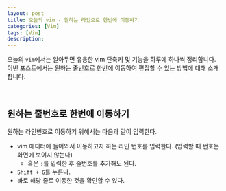 ```yaml
---
layout: post
title: 오늘의 vim - 원하는 라인으로 한번에 이동하기 
categories: [Vim]
tags: [Vim]
description: 
---
```


오늘의 `vim`에서는 알아두면 유용한 vim 단축키 및 기능을 하루에 하나씩 정리합니다. 이번 포스트에서는 원하는 줄번호로 한번에 이동하여 편집할 수 있는 방법에 대해 소개합니다.

<br>
 
## 원하는 줄번호로 한번에 이동하기

원하는 라인번호로 이동하기 위해서는 다음과 같이 입력한다. 

- vim 에디터에 들어와서 이동하고자 하는 라인 번호를 입력한다. (입력할 때 번호는 화면에 보이지 않는다)
	- 혹은 `:`를 입력한 후 줄번호를 추가해도 된다.
- `Shift + G`를 누른다.
- 바로 해당 줄로 이동한 것을 확인할 수 있다. 

<br>
